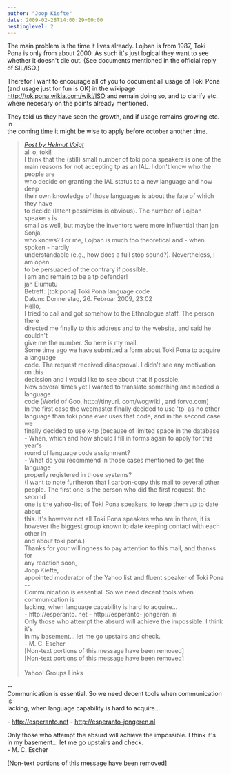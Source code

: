```yaml
---
author: "Joop Kiefte"
date: 2009-02-28T14:00:29+00:00
nestinglevel: 2
---
```

The main problem is the time it lives already. Lojban is from 1987, Toki  
Pona is only from about 2000. As such it's just logical they want to see  
whether it doesn't die out. (See documents mentioned in the official reply  
of SIL/ISO.)  
  
Therefor I want to encourage all of you to document all usage of Toki Pona  
(and usage just for fun is OK) in the wikipage  
http://tokipona.wikia.com/wiki/ISO and remain doing so, and to clarify etc.  
where necesary on the points already mentioned.  
  
They told us they have seen the growth, and if usage remains growing etc. in  
the coming time it might be wise to apply before october another time.  

> [_Post by Helmut Voigt_](/kUH3YiOI/toki-pona-language-code#post7)  
> ali o, toki!  
> I think that the (still) small number of toki pona speakers is one of the  
> main reasons for not accepting tp as an IAL. I don't know who the people are  
> who decide on granting the IAL status to a new language and how deep  
> their own knowledge of those languages is about the fate of which they have  
> to decide (latent pessimism is obvious). The number of Lojban speakers is  
> small as well, but maybe the inventors were more influential than jan Sonja,  
> who knows? For me, Lojban is much too theoretical and - when spoken - hardly  
> understandable (e.g., how does a full stop sound?). Nevertheless, I am open  
> to be persuaded of the contrary if possible.  
> I am and remain to be a tp defender!  
> jan Elumutu  
> Betreff: \[tokipona\] Toki Pona language code  
> Datum: Donnerstag, 26. Februar 2009, 23:02  
> Hello,  
> I tried to call and got somehow to the Ethnologue staff. The person there  
> directed me finally to this address and to the website, and said he couldn't  
> give me the number. So here is my mail.  
> Some time ago we have submitted a form about Toki Pona to acquire a language  
> code. The request received disapproval. I didn't see any motivation on this  
> decission and I would like to see about that if possible.  
> Now several times yet I wanted to translate something and needed a language  
> code (World of Goo, http://tinyurl. com/wogwiki , and forvo.com)  
> In the first case the webmaster finally decided to use 'tp' as no other  
> language than toki pona ever uses that code, and in the second case we  
> finally decided to use x-tp (because of limited space in the database  
> \- When, which and how should I fill in forms again to apply for this year's  
> round of language code assignment?  
> \- What do you recommend in those cases mentioned to get the language  
> properly registered in those systems?  
> (I want to note furtheron that I carbon-copy this mail to several other  
> people. The first one is the person who did the first request, the second  
> one is the yahoo-list of Toki Pona speakers, to keep them up to date about  
> this. It's however not all Toki Pona speakers who are in there, it is  
> however the biggest group known to date keeping contact with each other in  
> and about toki pona.)  
> Thanks for your willingness to pay attention to this mail, and thanks for  
> any reaction soon,  
> Joop Kiefte,  
> appointed moderator of the Yahoo list and fluent speaker of Toki Pona  
> \--  
> Communication is essential. So we need decent tools when communication is  
> lacking, when language capability is hard to acquire...  
> \- http://esperanto. net - http://esperanto- jongeren. nl  
> Only those who attempt the absurd will achieve the impossible. I think it's  
> in my basement... let me go upstairs and check.  
> \- M. C. Escher  
> \[Non-text portions of this message have been removed\]  
> \[Non-text portions of this message have been removed\]  
> \------------------------------------  
> Yahoo! Groups Links  
> 

\--  
Communication is essential. So we need decent tools when communication is  
lacking, when language capability is hard to acquire...  
  
\- http://esperanto.net - http://esperanto-jongeren.nl  
  
Only those who attempt the absurd will achieve the impossible. I think it's  
in my basement... let me go upstairs and check.  
\- M. C. Escher  
  
  
\[Non-text portions of this message have been removed\]